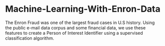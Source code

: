 # Machine-Learning-With-Enron-Data
The Enron Fraud was one of the largest fraud cases in U.S history.  Using the public e-mail data corpus and some financial data, we use these features to create a Person of Interest Identifier using a supervised classification algorithm.
